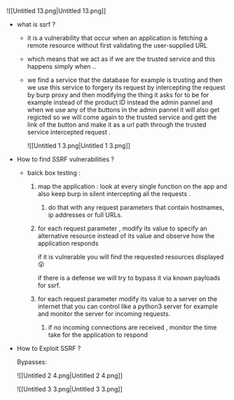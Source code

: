   

![[Untitled 13.png|Untitled 13.png]]

  

  

- what is ssrf ?
    - it is a vulnerability that occur when an application is fetching a remote resource without first validating the user-supplied URL
    - which means that we act as if we are the trusted service and this happens simply when ..
    - we find a service that the database for example is trusting and then we use this service to forgery its request by intercepting the request by burp proxy and then modifying the thing it asks for to be for example instead of the product ID instead the admin pannel and when we use any of the buttons in the admin pannel it will also get regicted so we will come again to the trusted service and gett the link of the button and make it as a url path through the trusted service intercepted request .
        
        ![[Untitled 1 3.png|Untitled 1 3.png]]
        
- How to find SSRF vulnerabilities ?
    - balck box testing :
        1. map the application : look at every single function on the app and also keep burp in silent intercepting all the requests .
            1. do that with any request parameters that contain hostnames, ip addresses or full URLs.
        2. for each request parameter , modify its value to specify an alternative resource instead of its value and observe how the application responds
            
            if it is vulnerable you will find the requested resources displayed 😲
            
            if there is a defense we will try to bypass it via known payloads for ssrf.
            
        3. for each request parameter modify its value to a server on the internet that you can control like a python3 server for example and monitor the server for incoming requests.
            1. if no incoming connections are received , monitor the time take for the application to respond
                
                  
                
- How to Exploit SSRF ?
    
    Bypasses:
    
    ![[Untitled 2 4.png|Untitled 2 4.png]]
    
    ![[Untitled 3 3.png|Untitled 3 3.png]]